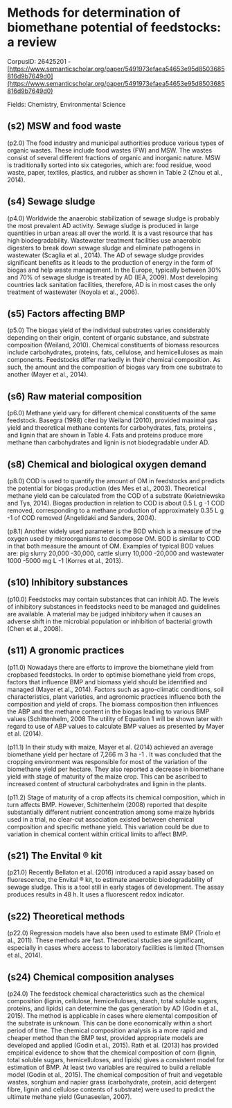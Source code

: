 # Methods for determination of biomethane potential of feedstocks: a review

CorpusID: 26425201 - [https://www.semanticscholar.org/paper/5491973efaea54653e95d8503685816d9b7649d0](https://www.semanticscholar.org/paper/5491973efaea54653e95d8503685816d9b7649d0)

Fields: Chemistry, Environmental Science

## (s2) MSW and food waste
(p2.0) The food industry and municipal authorities produce various types of organic wastes. These include food wastes (FW) and MSW. The wastes consist of several different fractions of organic and inorganic nature. MSW is traditionally sorted into six categories, which are: food residue, wood waste, paper, textiles, plastics, and rubber as shown in Table 2 (Zhou et al., 2014).
## (s4) Sewage sludge
(p4.0) Worldwide the anaerobic stabilization of sewage sludge is probably the most prevalent AD activity. Sewage sludge is produced in large quantities in urban areas all over the world. It is a vast resource that has high  biodegradability. Wastewater treatment facilities use anaerobic digesters to break down sewage sludge and eliminate pathogens in wastewater (Scaglia et al., 2014). The AD of sewage sludge provides significant benefits as it leads to the production of energy in the form of biogas and help waste management. In the Europe, typically between 30% and 70% of sewage sludge is treated by AD (IEA, 2009). Most developing countries lack sanitation facilities, therefore, AD is in most cases the only treatment of wastewater (Noyola et al., 2006).
## (s5) Factors affecting BMP
(p5.0) The biogas yield of the individual substrates varies considerably depending on their origin, content of organic substance, and substrate composition (Weiland, 2010). Chemical constituents of biomass resources include carbohydrates, proteins, fats, cellulose, and hemicelluloses as main components. Feedstocks differ markedly in their chemical composition. As such, the amount and the composition of biogas vary from one substrate to another (Mayer et al., 2014).
## (s6) Raw material composition
(p6.0) Methane yield vary for different chemical constituents of the same feedstock. Basegra (1998) cited by Weiland (2010), provided maximal gas yield and theoretical methane contents for carbohydrates, fats, proteins , and lignin that are shown in Table 4. Fats and proteins produce more methane than carbohydrates and lignin is not biodegradable under AD.
## (s8) Chemical and biological oxygen demand
(p8.0) COD is used to quantify the amount of OM in feedstocks and predicts the potential for biogas production (des Mes et al., 2003). Theoretical methane yield can be calculated from the COD of a substrate (Kwietniewska and Tys, 2014). Biogas production in relation to COD is about 0.5 L g -1 COD removed, corresponding to a methane production of approximately 0.35 L g -1 of COD removed (Angelidaki and Sanders, 2004).

(p8.1) Another widely used parameter is the BOD which is a measure of the oxygen used by microorganisms to decompose OM. BOD is similar to COD in that both measure the amount of OM. Examples of typical BOD values are: pig slurry 20,000 -30,000, cattle slurry 10,000 -20,000 and wastewater 1000 -5000 mg L -1 (Korres et al., 2013).
## (s10) Inhibitory substances
(p10.0) Feedstocks may contain substances that can inhibit AD. The levels of inhibitory substances in feedstocks need to be managed and guidelines are available. A material may be judged inhibitory when it causes an adverse shift in the microbial population or inhibition of bacterial growth (Chen et al., 2008).
## (s11) A gronomic practices
(p11.0) Nowadays there are efforts to improve the biomethane yield from cropbased feedstocks. In order to optimise biomethane yield from crops, factors that influence BMP and biomass yield should be identified and managed (Mayer et al., 2014). Factors such as agro-climatic conditions, soil characteristics, plant varieties, and agronomic practices influence both the composition and yield of crops. The biomass composition then influences the ABP and the methane content in the biogas leading to various BMP values (Schittenhelm, 2008 The utility of Equation 1 will be shown later with regard to use of ABP values to calculate BMP values as presented by Mayer et al. (2014).

(p11.1) In their study with maize, Mayer et al. (2014) achieved an average biomethane yield per hectare of 7,266 m 3 ha -1 . It was concluded that the cropping environment was responsible for most of the variation of the biomethane yield per hectare. They also reported a decrease in biomethane yield with stage of maturity of the maize crop. This can be ascribed to increased content of structural carbohydrates and lignin in the plants.

(p11.2) Stage of maturity of a crop affects its chemical composition, which in turn affects BMP. However, Schittenhelm (2008) reported that despite substantially different nutrient concentration among some maize hybrids used in a trial, no clear-cut association existed between chemical composition and specific methane yield. This variation could be due to variation in chemical content within critical limits to affect BMP.
## (s21) The Envital ® kit
(p21.0) Recently Bellaton et al. (2016) introduced a rapid assay based on fluorescence, the Envital ® kit, to estimate anaerobic biodegradability of sewage sludge. This is a tool still in early stages of development. The assay produces results in 48 h. It uses a fluorescent redox indicator.
## (s22) Theoretical methods
(p22.0) Regression models have also been used to estimate BMP (Triolo et al., 2011). These methods are fast. Theoretical studies are significant, especially in cases where access to laboratory facilities is limited (Thomsen et al., 2014).
## (s24) Chemical composition analyses
(p24.0) The feedstock chemical characteristics such as the chemical composition (lignin, cellulose, hemicelluloses, starch, total soluble sugars, proteins, and lipids) can determine the gas generation by AD (Godin et al., 2015). The method is applicable in cases where elemental composition of the substrate is unknown. This can be done economically within a short period of time. The chemical composition analysis is a more rapid and cheaper method than the BMP test, provided appropriate models are developed and applied (Godin et al., 2015). Rath et al. (2013) has provided empirical evidence to show that the chemical composition of corn (lignin, total soluble sugars, hemicelluloses, and lipids) gives a consistent model for estimation of BMP. At least two variables are required to build a reliable model (Godin et al., 2015). The chemical composition of fruit and vegetable wastes, sorghum and napier grass (carbohydrate, protein, acid detergent fibre, lignin and cellulose contents of substrate) were used to predict the ultimate methane yield (Gunaseelan, 2007).
